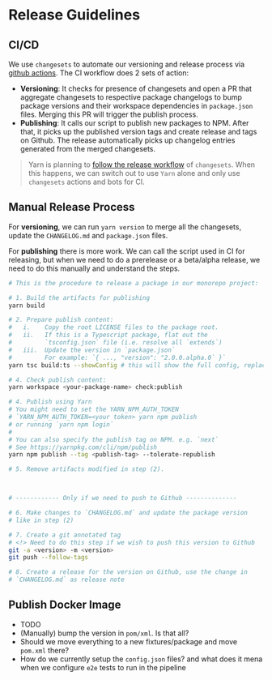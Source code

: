 # Release Guidelines

## CI/CD

We use `changesets` to automate our versioning and release process via [github actions](https://github.com/changesets/action). The CI workflow does 2 sets of action:

- **Versioning**: It checks for presence of changesets and open a PR that aggregate changesets to respective package changelogs to bump package versions and their workspace dependencies in `package.json` files. Merging this PR will trigger the publish process.
- **Publishing**: It calls our script to publish new packages to NPM. After that, it picks up the published version tags and create release and tags on Github. The release automatically picks up changelog entries generated from the merged changesets.

> Yarn is planning to [follow the release workflow](https://github.com/yarnpkg/berry/issues/1510) of `changesets`. When this happens, we can switch out to use `Yarn` alone and only use `changesets` actions and bots for CI.

## Manual Release Process

For **versioning**, we can run `yarn version` to merge all the changesets, update the `CHANGELOG.md` and `package.json` files.

For **publishing** there is more work. We can call the script used in CI for releasing, but when we need to do a prerelease or a beta/alpha release, we need to do this manually and understand the steps.

```sh
# This is the procedure to release a package in our monorepo project:

# 1. Build the artifacts for publishing
yarn build

# 2. Prepare publish content:
#   i.    Copy the root LICENSE files to the package root.
#   ii.   If this is a Typescript package, flat out the
#         `tsconfig.json` file (i.e. resolve all `extends`)
#   iii.  Update the version in `package.json`
#         For example: `{ ..., "version": "2.0.0.alpha.0` }`
yarn tsc build:ts --showConfig # this will show the full config, replace the content of `tsconfig.json` with this

# 4. Check publish content:
yarn workspace <your-package-name> check:publish

# 4. Publish using Yarn
# You might need to set the YARN_NPM_AUTH_TOKEN
# `YARN_NPM_AUTH_TOKEN=<your token> yarn npm publish
# or running `yarn npm login`
#
# You can also specify the publish tag on NPM. e.g. `next`
# See https://yarnpkg.com/cli/npm/publish
yarn npm publish --tag <publish-tag> --tolerate-republish

# 5. Remove artifacts modified in step (2).



# ------------ Only if we need to push to Github --------------

# 6. Make changes to `CHANGELOG.md` and update the package version
# like in step (2)

# 7. Create a git annotated tag
# <!> Need to do this step if we wish to push this version to Github
git -a <version> -m <version>
git push --follow-tags

# 8. Create a release for the version on Github, use the change in
# `CHANGELOG.md` as release note
```

## Publish Docker Image

- TODO
- (Manually) bump the version in `pom/xml`. Is that all?
- Should we move everything to a new fixtures/package and move `pom.xml` there?
- How do we currently setup the `config.json` files? and what does it mena when we configure `e2e` tests to run in the pipeline
